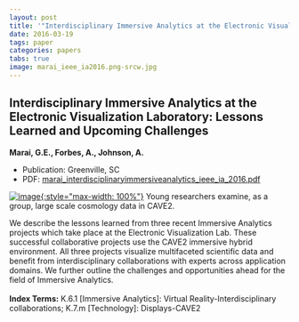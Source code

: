 ```yaml
---
layout: post
title: '"Interdisciplinary Immersive Analytics at the Electronic Visualization Laboratory: Lessons Learned and Upcoming Challenges"'
date: 2016-03-19
tags: paper
categories: papers
tabs: true
image: marai_ieee_ia2016.png-srcw.jpg
---
```


## Interdisciplinary Immersive Analytics at the Electronic Visualization Laboratory: Lessons Learned and Upcoming Challenges
**Marai, G.E., Forbes, A., Johnson, A.**
- Publication: Greenville, SC
- PDF: [marai_interdisciplinaryimmersiveanalytics_ieee_ia_2016.pdf](/documents/marai_interdisciplinaryimmersiveanalytics_ieee_ia_2016.pdf)


[![image](https://www.evl.uic.edu/output/originals/marai_ieee_ia2016.png-srcw.jpg){:style="max-width: 100%"}](https://www.evl.uic.edu/output/originals/marai_ieee_ia2016.png-srcw.jpg)
Young researchers examine, as a group, large scale cosmology data in CAVE2.

We describe the lessons learned from three recent Immersive Analytics projects which take place at the Electronic Visualization Lab. These successful collaborative projects use the CAVE2 immersive hybrid environment. All three projects visualize multifaceted scientific data and benefit from interdisciplinary collaborations with experts across application domains. We further outline the challenges and opportunities ahead for the field of Immersive Analytics.<br><br>
<strong>Index Terms:</strong> K.6.1 [Immersive Analytics]: Virtual Reality-Interdisciplinary collaborations; K.7.m [Technology]: Displays-CAVE2